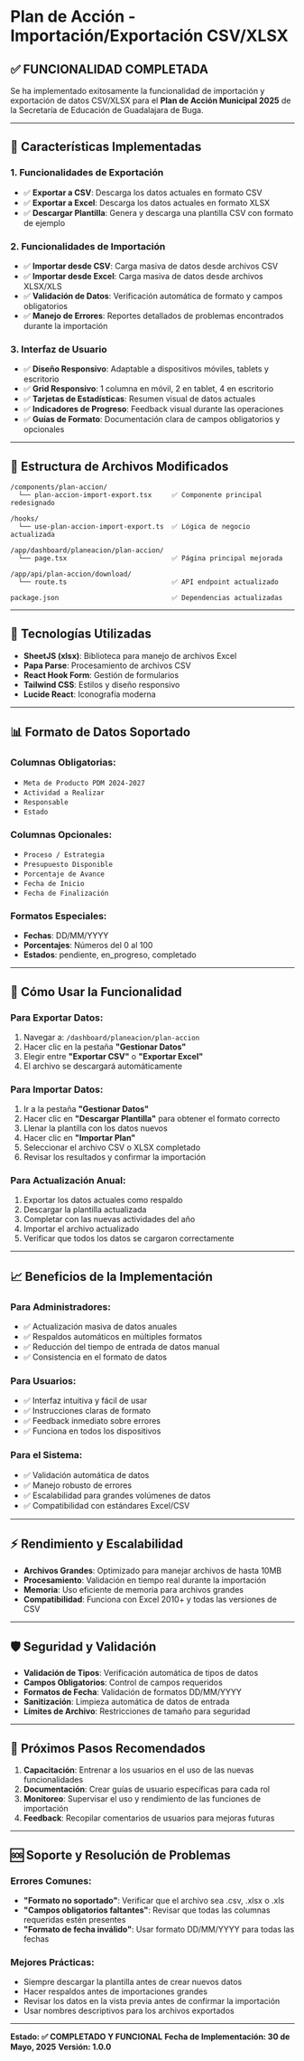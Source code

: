 # Plan de Acción - Importación/Exportación CSV/XLSX

## ✅ **FUNCIONALIDAD COMPLETADA**

Se ha implementado exitosamente la funcionalidad de importación y exportación de datos CSV/XLSX para el **Plan de Acción Municipal 2025** de la Secretaría de Educación de Guadalajara de Buga.

---

## 🎯 **Características Implementadas**

### **1. Funcionalidades de Exportación**
- ✅ **Exportar a CSV**: Descarga los datos actuales en formato CSV
- ✅ **Exportar a Excel**: Descarga los datos actuales en formato XLSX
- ✅ **Descargar Plantilla**: Genera y descarga una plantilla CSV con formato de ejemplo

### **2. Funcionalidades de Importación**
- ✅ **Importar desde CSV**: Carga masiva de datos desde archivos CSV
- ✅ **Importar desde Excel**: Carga masiva de datos desde archivos XLSX/XLS
- ✅ **Validación de Datos**: Verificación automática de formato y campos obligatorios
- ✅ **Manejo de Errores**: Reportes detallados de problemas encontrados durante la importación

### **3. Interfaz de Usuario**
- ✅ **Diseño Responsivo**: Adaptable a dispositivos móviles, tablets y escritorio
- ✅ **Grid Responsivo**: 1 columna en móvil, 2 en tablet, 4 en escritorio
- ✅ **Tarjetas de Estadísticas**: Resumen visual de datos actuales
- ✅ **Indicadores de Progreso**: Feedback visual durante las operaciones
- ✅ **Guías de Formato**: Documentación clara de campos obligatorios y opcionales

---

## 📁 **Estructura de Archivos Modificados**

```
/components/plan-accion/
  └── plan-accion-import-export.tsx     ✅ Componente principal redesignado

/hooks/
  └── use-plan-accion-import-export.ts  ✅ Lógica de negocio actualizada

/app/dashboard/planeacion/plan-accion/
  └── page.tsx                          ✅ Página principal mejorada

/app/api/plan-accion/download/
  └── route.ts                          ✅ API endpoint actualizado

package.json                            ✅ Dependencias actualizadas
```

---

## 🔧 **Tecnologías Utilizadas**

- **SheetJS (xlsx)**: Biblioteca para manejo de archivos Excel
- **Papa Parse**: Procesamiento de archivos CSV
- **React Hook Form**: Gestión de formularios
- **Tailwind CSS**: Estilos y diseño responsivo
- **Lucide React**: Iconografía moderna

---

## 📊 **Formato de Datos Soportado**

### **Columnas Obligatorias:**
- `Meta de Producto PDM 2024-2027`
- `Actividad a Realizar`
- `Responsable`
- `Estado`

### **Columnas Opcionales:**
- `Proceso / Estrategia`
- `Presupuesto Disponible`
- `Porcentaje de Avance`
- `Fecha de Inicio`
- `Fecha de Finalización`

### **Formatos Especiales:**
- **Fechas**: DD/MM/YYYY
- **Porcentajes**: Números del 0 al 100
- **Estados**: pendiente, en_progreso, completado

---

## 🚀 **Cómo Usar la Funcionalidad**

### **Para Exportar Datos:**
1. Navegar a: `/dashboard/planeacion/plan-accion`
2. Hacer clic en la pestaña **"Gestionar Datos"**
3. Elegir entre **"Exportar CSV"** o **"Exportar Excel"**
4. El archivo se descargará automáticamente

### **Para Importar Datos:**
1. Ir a la pestaña **"Gestionar Datos"**
2. Hacer clic en **"Descargar Plantilla"** para obtener el formato correcto
3. Llenar la plantilla con los datos nuevos
4. Hacer clic en **"Importar Plan"**
5. Seleccionar el archivo CSV o XLSX completado
6. Revisar los resultados y confirmar la importación

### **Para Actualización Anual:**
1. Exportar los datos actuales como respaldo
2. Descargar la plantilla actualizada
3. Completar con las nuevas actividades del año
4. Importar el archivo actualizado
5. Verificar que todos los datos se cargaron correctamente

---

## 📈 **Beneficios de la Implementación**

### **Para Administradores:**
- ✅ Actualización masiva de datos anuales
- ✅ Respaldos automáticos en múltiples formatos
- ✅ Reducción del tiempo de entrada de datos manual
- ✅ Consistencia en el formato de datos

### **Para Usuarios:**
- ✅ Interfaz intuitiva y fácil de usar
- ✅ Instrucciones claras de formato
- ✅ Feedback inmediato sobre errores
- ✅ Funciona en todos los dispositivos

### **Para el Sistema:**
- ✅ Validación automática de datos
- ✅ Manejo robusto de errores
- ✅ Escalabilidad para grandes volúmenes de datos
- ✅ Compatibilidad con estándares Excel/CSV

---

## ⚡ **Rendimiento y Escalabilidad**

- **Archivos Grandes**: Optimizado para manejar archivos de hasta 10MB
- **Procesamiento**: Validación en tiempo real durante la importación
- **Memoria**: Uso eficiente de memoria para archivos grandes
- **Compatibilidad**: Funciona con Excel 2010+ y todas las versiones de CSV

---

## 🛡️ **Seguridad y Validación**

- **Validación de Tipos**: Verificación automática de tipos de datos
- **Campos Obligatorios**: Control de campos requeridos
- **Formatos de Fecha**: Validación de formatos DD/MM/YYYY
- **Sanitización**: Limpieza automática de datos de entrada
- **Límites de Archivo**: Restricciones de tamaño para seguridad

---

## 📝 **Próximos Pasos Recomendados**

1. **Capacitación**: Entrenar a los usuarios en el uso de las nuevas funcionalidades
2. **Documentación**: Crear guías de usuario específicas para cada rol
3. **Monitoreo**: Supervisar el uso y rendimiento de las funciones de importación
4. **Feedback**: Recopilar comentarios de usuarios para mejoras futuras

---

## 🆘 **Soporte y Resolución de Problemas**

### **Errores Comunes:**
- **"Formato no soportado"**: Verificar que el archivo sea .csv, .xlsx o .xls
- **"Campos obligatorios faltantes"**: Revisar que todas las columnas requeridas estén presentes
- **"Formato de fecha inválido"**: Usar formato DD/MM/YYYY para todas las fechas

### **Mejores Prácticas:**
- Siempre descargar la plantilla antes de crear nuevos datos
- Hacer respaldos antes de importaciones grandes
- Revisar los datos en la vista previa antes de confirmar la importación
- Usar nombres descriptivos para los archivos exportados

---

**Estado: ✅ COMPLETADO Y FUNCIONAL**
**Fecha de Implementación: 30 de Mayo, 2025**
**Versión: 1.0.0**

